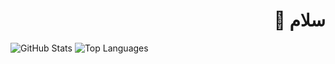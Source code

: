 <div dir="rtl">
	<h1> سلام 👋</h1>	
</div>

![GitHub Stats](https://github-readme-stats.vercel.app/api?username=kokabi1365&show_icons=true&&line_height=40)
![Top Languages](https://github-readme-stats.vercel.app/api/top-langs/?username=kokabi1365&show_icons=true)
